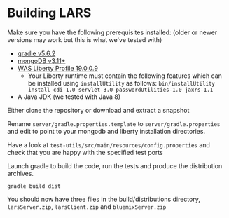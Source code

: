 # Building LARS

Make sure you have the following prerequisites installed: (older or
newer versions may work but this is what we've tested with)

* [gradle v5.6.2](http://gradle.org/downloads) 
* [mongoDB v3.11+](https://www.mongodb.com/download-center/community)
* [WAS Liberty Profile 19.0.0.9](https://developer.ibm.com/wasdev/downloads/#asset/runtimes-wlp-kernel)
  * Your Liberty runtime must contain the following features which can be installed using `installUtility` as follows: `bin/installUtility install cdi-1.0 servlet-3.0 passwordUtilities-1.0 jaxrs-1.1`
* A Java JDK (we tested with Java 8)

Either clone the repository or download and extract a snapshot

Rename `server/gradle.properties.template` to `server/gradle.properties` and edit to point to your mongodb and liberty
installation directories.

Have a look at `test-utils/src/main/resources/config.properties` and
check that you are happy with the specified test ports

Launch gradle to build the code, run the tests and produce the
distribution archives.

    gradle build dist

You should now have three files in the build/distributions directory,
`larsServer.zip`, `larsClient.zip` and `bluemixServer.zip`
